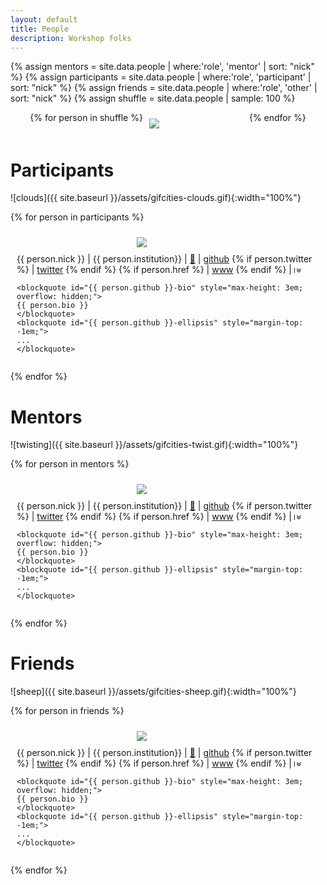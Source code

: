 ```yaml
---
layout: default
title: People
description: Workshop folks
---
```


<style>
.img-holder {
  width: 20%;
  position: relative;
  min-width:100px;
  max-width:150px;
  padding: 10px;
}
.img-holder img {
  top: 0;
  left: 0;
}
</style>

{% assign mentors = site.data.people | where:'role', 'mentor' | sort: "nick" %}
{% assign participants = site.data.people | where:'role', 'participant' | sort: "nick" %}
{% assign friends = site.data.people | where:'role', 'other'  | sort: "nick" %}
{% assign shuffle = site.data.people | sample: 100 %}


<div style="display: flex; justify-content: center; flex-wrap: wrap; width: 100vw; margin-left: -50vw; left: 50%; position: relative;">
{% for person in shuffle %}

  <div class="img-holder">
    <a href="#{{person.github}}">
      <img src="{{ site.baseurl }}/assets/headshots/square-{{ person.github }}.png">
    </a>
  </div>
{% endfor %}
</div>

# Participants

![clouds]({{ site.baseurl }}/assets/gifcities-clouds.gif){:width="100%"}

{% for person in participants %}

<div style="display: flex; flex-wrap: wrap; justify-content: center;">

  <div class="img-holder">
    <img src="{{ site.baseurl }}/assets/headshots/square-{{ person.github }}.png">
  </div>

  <div style="padding-left: 10px; width: 80%; flex-grow: 1;">
    <span class="h3"> {{ person.nick }} </span>
    | {{ person.institution}}
    | <a name="{{ person.github }}" href="#{{ person.github }}">🔗</a>
    | <a href="https://github.com/{{ person.github }}">github</a>
    {% if person.twitter %}
    |  <a href="https://twitter.com/{{ person.twitter }}">twitter</a>
    {% endif %}
    {% if person.href %}
    |  <a href="{{ person.href }}">www</a>
    {% endif %}
    |
    <a
      href="javascript:;"
      style="writing-mode:vertical-rl;"
      id="{{ person.github }}-show"
      onclick="this.style.display = 'none'; document.getElementById('{{ person.github }}-bio').style.maxHeight = 'initial'; document.getElementById('{{ person.github }}-hide').style.display = 'initial'; document.getElementById('{{ person.github }}-ellipsis').style.display = 'none';"
    > » </a>
    <a
      href="javascript:;"
      style="writing-mode:vertical-rl; display:none;"
      id="{{ person.github }}-hide"
      onclick="this.style.display = 'none'; document.getElementById('{{ person.github }}-bio').style.maxHeight = '3em'; document.getElementById('{{ person.github }}-show').style.display = 'initial'; document.getElementById('{{ person.github }}-ellipsis').style.display = '';"
    > « </a>

    <blockquote id="{{ person.github }}-bio" style="max-height: 3em; overflow: hidden;">
    {{ person.bio }}
    </blockquote>
    <blockquote id="{{ person.github }}-ellipsis" style="margin-top: -1em;">
    ...
    </blockquote>
  </div>

</div>

{% endfor %}

# Mentors

![twisting]({{ site.baseurl }}/assets/gifcities-twist.gif){:width="100%"}

{% for person in mentors %}

<div style="display: flex; flex-wrap: wrap; justify-content: center;">

  <div class="img-holder">
    <img src="{{ site.baseurl }}/assets/headshots/square-{{ person.github }}.png">
  </div>

  <div style="padding-left: 10px; width: 80%; flex-grow: 1;">
    <span class="h3"> {{ person.nick }} </span>
    | {{ person.institution}}
    | <a name="{{ person.github }}" href="#{{ person.github }}">🔗</a>
    | <a href="https://github.com/{{ person.github }}">github</a>
    {% if person.twitter %}
    |  <a href="https://twitter.com/{{ person.twitter }}">twitter</a>
    {% endif %}
    {% if person.href %}
    |  <a href="{{ person.href }}">www</a>
    {% endif %}
    |
    <a
      href="javascript:;"
      style="writing-mode:vertical-rl;"
      id="{{ person.github }}-show"
      onclick="this.style.display = 'none'; document.getElementById('{{ person.github }}-bio').style.maxHeight = 'initial'; document.getElementById('{{ person.github }}-hide').style.display = 'initial'; document.getElementById('{{ person.github }}-ellipsis').style.display = 'none';"
    > » </a>
    <a
      href="javascript:;"
      style="writing-mode:vertical-rl; display:none;"
      id="{{ person.github }}-hide"
      onclick="this.style.display = 'none'; document.getElementById('{{ person.github }}-bio').style.maxHeight = '3em'; document.getElementById('{{ person.github }}-show').style.display = 'initial'; document.getElementById('{{ person.github }}-ellipsis').style.display = '';"
    > « </a>

    <blockquote id="{{ person.github }}-bio" style="max-height: 3em; overflow: hidden;">
    {{ person.bio }}
    </blockquote>
    <blockquote id="{{ person.github }}-ellipsis" style="margin-top: -1em;">
    ...
    </blockquote>
  </div>

</div>

{% endfor %}

# Friends

![sheep]({{ site.baseurl }}/assets/gifcities-sheep.gif){:width="100%"}

{% for person in friends %}

<div style="display: flex; flex-wrap: wrap; justify-content: center;">

  <div class="img-holder">
    <img src="{{ site.baseurl }}/assets/headshots/square-{{ person.github }}.png">
  </div>

  <div style="padding-left: 10px; width: 80%; flex-grow: 1;">
    <span class="h3"> {{ person.nick }} </span>
    | {{ person.institution}}
    | <a name="{{ person.github }}" href="#{{ person.github }}">🔗</a>
    | <a href="https://github.com/{{ person.github }}">github</a>
    {% if person.twitter %}
    |  <a href="https://twitter.com/{{ person.twitter }}">twitter</a>
    {% endif %}
    {% if person.href %}
    |  <a href="{{ person.href }}">www</a>
    {% endif %}
    |
    <a
      href="javascript:;"
      style="writing-mode:vertical-rl;"
      id="{{ person.github }}-show"
      onclick="this.style.display = 'none'; document.getElementById('{{ person.github }}-bio').style.maxHeight = 'initial'; document.getElementById('{{ person.github }}-hide').style.display = 'initial'; document.getElementById('{{ person.github }}-ellipsis').style.display = 'none';"
    > » </a>
    <a
      href="javascript:;"
      style="writing-mode:vertical-rl; display:none;"
      id="{{ person.github }}-hide"
      onclick="this.style.display = 'none'; document.getElementById('{{ person.github }}-bio').style.maxHeight = '3em'; document.getElementById('{{ person.github }}-show').style.display = 'initial'; document.getElementById('{{ person.github }}-ellipsis').style.display = '';"
    > « </a>

    <blockquote id="{{ person.github }}-bio" style="max-height: 3em; overflow: hidden;">
    {{ person.bio }}
    </blockquote>
    <blockquote id="{{ person.github }}-ellipsis" style="margin-top: -1em;">
    ...
    </blockquote>
  </div>

</div>

{% endfor %}
